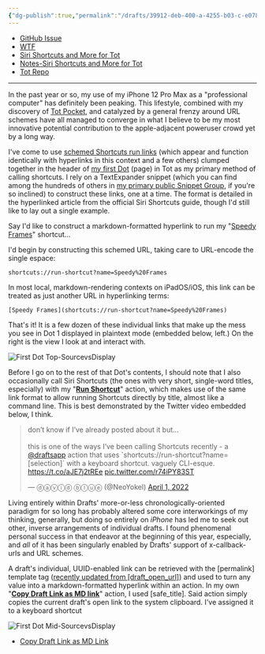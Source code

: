 ```yaml
---
{"dg-publish":true,"permalink":"/drafts/39912-deb-400-a-4255-b03-c-e078-b6-e5786-f-2/","dgHomeLink":true,"dgPassFrontmatter":false}
---
```



- [GitHub Issue](https://github.com/extratone/drafts/issues/67)
- [WTF](https://davidblue.wtf/drafts/39912DEB-400A-4255-B03C-E078B6E5786F.html)
- [Siri Shortcuts and More for Tot](drafts://open?uuid=9DAFE8FC-3655-4FBD-BA16-7439BAC109FA)
- [Notes-Siri Shortcuts and More for Tot](drafts://open?uuid=E6D127B8-B5CE-45F5-8D6A-0BC5CE12A149)
- [Tot Repo](https://github.com/extratone/tot)

---

In the past year or so, my use of my iPhone 12 Pro Max as a "professional computer" has definitely been peaking. This lifestyle, combined with my discovery of [Tot Pocket](https://apps.apple.com/us/app/tot-pocket/id1498235191), and catalyzed by a general frenzy around URL schemes have all managed to converge in what I believe to be my most innovative potential contribution to the apple-adjacent poweruser crowd yet by a long way.

I've come to use [schemed Shortcuts run links](https://support.apple.com/guide/shortcuts/run-a-shortcut-from-a-url-apd624386f42/ios) (which appear and function identically with hyperlinks in this context and a few others) clumped together in the header of [my first Dot](https://github.com/extratone/tot/blob/main/1.md) (page) in Tot as my primary method of calling shortcuts. I rely on a TextExpander snippet (which you can find among the hundreds of others in [my primary public Snippet Group](https://app.textexpander.com/public/14093096578d4f40eeea15649f5cefbb), if you're so inclined) to construct these links, one at a time. The format is detailed in the hyperlinked article from the official Siri Shortcuts guide, though I'd still like to lay out a single example.

Say I'd like to construct a markdown-formatted hyperlink to run my "[Speedy Frames](https://bilge.world/speedy-frames)" shortcut...

I'd begin by constructing this schemed URL, taking care to URL-encode the single espace:

`shortcuts://run-shortcut?name=Speedy%20Frames`

In most local, markdown-rendering contexts on iPadOS/iOS, this link can be treated as just another URL in hyperlinking terms:

`[Speedy Frames](shortcuts://run-shortcut?name=Speedy%20Frames)`

That's it! It is a few dozen of these individual links that make up the mess you see in Dot 1 displayed in plaintext mode (embedded below, left.) On the right is the view I look at and interact with. 

![First Dot Top-SourcevsDisplay](https://i.snap.as/M1s7T9J2.png)

Before I go on to the rest of that Dot's contents, I should note that I also occasionally call Siri Shortcuts (the ones with very short, single-word titles, especially) with my "[**Run Shortcut**](https://actions.getdrafts.com/a/1xP)" action, which makes use of the same link format to allow running Shortcuts directly by title, almost like a command line. This is best demonstrated by the Twitter video embedded below, I think.

<blockquote class="twitter-tweet"><p lang="en" dir="ltr">don’t know if I’ve already posted about it but...<br><br>this is one of the ways I’ve been calling Shortcuts recently - a <a href="https://twitter.com/draftsapp?ref_src=twsrc%5Etfw">@draftsapp</a> action that uses `shortcuts://run-shortcut?name=[selection]` with a keyboard shortcut. vaguely CLI-esque. <a href="https://t.co/aJE7j2tREe">https://t.co/aJE7j2tREe</a> <a href="https://t.co/r74iPY83ST">pic.twitter.com/r74iPY83ST</a></p>&mdash; ⓓⓐⓥⓘⓓ ⓑⓛⓤⓔ (@NeoYokel) <a href="https://twitter.com/NeoYokel/status/1509942482842361856?ref_src=twsrc%5Etfw">April 1, 2022</a></blockquote> <script async src="https://platform.twitter.com/widgets.js" charset="utf-8"></script>

Living entirely within Drafts' more-or-less chronologically-oriented paradigm for so long has probably altered some core interworkings of my thinking, generally, but doing so entirely on *iPhone* has led me to seek out other, inverse arrangements of individual drafts. I found phenomenal personal success in that endeavor at the beginning of this year, especially, and *all* of it has been singularly enabled by Drafts' support of x-callback-urls and URL schemes.

A draft's individual, UUID-enabled link can be retrieved with the [permalink] template tag ([recently updated from [draft_open_url]](https://hyp.is/HbEl3PNDEeyxMf8r2UvPcQ/docs.getdrafts.com/docs/actions/templates/drafts-templates.html)) and used to turn any value into a markdown-formatted hyperlink within an action. In my own "[**Copy Draft Link as MD link**](https://directory.getdrafts.com/a/1v5)" action, I used [safe_title]. Said action simply copies the current draft's open link to the system clipboard. I've assigned it to a keyboard shortcut 

![First Dot Mid-SourcevsDisplay](https://i.snap.as/P4un1BTv.png)



- [Copy Draft Link as MD Link](https://directory.getdrafts.com/a/1v5)